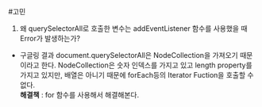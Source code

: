 #고민
<br>

1. 왜 querySelectorAll로 호출한 변수는 addEventListener 함수를 사용했을 때 Error가 발생하는가?

- 구글링 결과 document.querySelectorAll은 NodeCollection을 가져오기 때문이라고 한다. NodeCollection은 숫자 인덱스를 가지고 있고 length property를 가지고 있지만, 배열은 아니기 때문에 forEach등의 Iterator Fuction을 호출할 수 없다.
  <br>
  <strong>해결책</strong> : for 함수를 사용해서 해결해본다.
